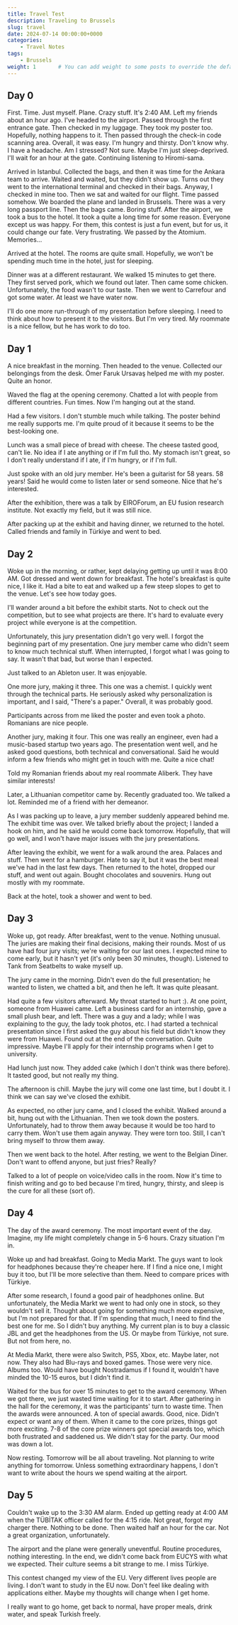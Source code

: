 ```yaml
---
title: Travel Test
description: Traveling to Brussels
slug: travel
date: 2024-07-14 00:00:00+0000
categories:
    - Travel Notes
tags:
    - Brussels
weight: 1       # You can add weight to some posts to override the default sorting (date descending)
---
```


## Day 0

First. Time. Just myself. Plane. Crazy stuff. It's 2:40 AM. Left my friends about an hour ago. I've headed to the airport. Passed through the first entrance gate. Then checked in my luggage. They took my poster too. Hopefully, nothing happens to it. Then passed through the check-in code scanning area. Overall, it was easy. I'm hungry and thirsty. Don't know why. I have a headache. Am I stressed? Not sure. Maybe I'm just sleep-deprived. I'll wait for an hour at the gate. Continuing listening to Hiromi-sama.

Arrived in Istanbul. Collected the bags, and then it was time for the Ankara team to arrive. Waited and waited, but they didn't show up. Turns out they went to the international terminal and checked in their bags. Anyway, I checked in mine too. Then we sat and waited for our flight. Time passed somehow. We boarded the plane and landed in Brussels. There was a very long passport line. Then the bags came. Boring stuff. After the airport, we took a bus to the hotel. It took a quite a long time for some reason. Everyone except us was happy. For them, this contest is just a fun event, but for us, it could change our fate. Very frustrating. We passed by the Atomium. Memories...

Arrived at the hotel. The rooms are quite small. Hopefully, we won't be spending much time in the hotel, just for sleeping.

Dinner was at a different restaurant. We walked 15 minutes to get there. They first served pork, which we found out later. Then came some chicken. Unfortunately, the food wasn't to our taste. Then we went to Carrefour and got some water. At least we have water now.

I'll do one more run-through of my presentation before sleeping. I need to think about how to present it to the visitors. But I'm very tired. My roommate is a nice fellow, but he has work to do too.

## Day 1

A nice breakfast in the morning. Then headed to the venue. Collected our belongings from the desk. Ömer Faruk Ursavaş helped me with my poster. Quite an honor.

Waved the flag at the opening ceremony. Chatted a lot with people from different countries. Fun times. Now I'm hanging out at the stand.

Had a few visitors. I don't stumble much while talking. The poster behind me really supports me. I'm quite proud of it because it seems to be the best-looking one.

Lunch was a small piece of bread with cheese. The cheese tasted good, can't lie. No idea if I ate anything or if I'm full tho. My stomach isn't great, so I don't really understand if I ate, if I'm hungry, or if I'm full.

Just spoke with an old jury member. He's been a guitarist for 58 years. 58 years! Said he would come to listen later or send someone. Nice that he's interested.

After the exhibition, there was a talk by EIROForum, an EU fusion research institute. Not exactly my field, but it was still nice.

After packing up at the exhibit and having dinner, we returned to the hotel. Called friends and family in Türkiye and went to bed.

## Day 2

Woke up in the morning, or rather, kept delaying getting up until it was 8:00 AM. Got dressed and went down for breakfast. The hotel's breakfast is quite nice, I like it. Had a bite to eat and walked up a few steep slopes to get to the venue. Let's see how today goes.

I'll wander around a bit before the exhibit starts. Not to check out the competition, but to see what projects are there. It's hard to evaluate every project while everyone is at the competition.

Unfortunately, this jury presentation didn't go very well. I forgot the beginning part of my presentation. One jury member came who didn't seem to know much technical stuff. When interrupted, I forgot what I was going to say. It wasn't that bad, but worse than I expected.

Just talked to an Ableton user. It was enjoyable.

One more jury, making it three. This one was a chemist. I quickly went through the technical parts. He seriously asked why personalization is important, and I said, "There's a paper." Overall, it was probably good.

Participants across from me liked the poster and even took a photo. Romanians are nice people.

Another jury, making it four. This one was really an engineer, even had a music-based startup two years ago. The presentation went well, and he asked good questions, both technical and conversational. Said he would inform a few friends who might get in touch with me. Quite a nice chat!

Told my Romanian friends about my real roommate Aliberk. They have similar interests!

Later, a Lithuanian competitor came by. Recently graduated too. We talked a lot. Reminded me of a friend with her demeanor.

As I was packing up to leave, a jury member suddenly appeared behind me. The exhibit time was over. We talked briefly about the project; I landed a hook on him, and he said he would come back tomorrow. Hopefully, that will go well, and I won't have major issues with the jury presentations.

After leaving the exhibit, we went for a walk around the area. Palaces and stuff. Then went for a hamburger. Hate to say it, but it was the best meal we've had in the last few days. Then returned to the hotel, dropped our stuff, and went out again. Bought chocolates and souvenirs. Hung out mostly with my roommate.

Back at the hotel, took a shower and went to bed.

## Day 3

Woke up, got ready. After breakfast, went to the venue. Nothing unusual. The juries are making their final decisions, making their rounds. Most of us have had four jury visits; we're waiting for our last ones. I expected mine to come early, but it hasn't yet (it's only been 30 minutes, though). Listened to Tank from Seatbelts to wake myself up.

The jury came in the morning. Didn't even do the full presentation; he wanted to listen, we chatted a bit, and then he left. It was quite pleasant.

Had quite a few visitors afterward. My throat started to hurt :). At one point, someone from Huawei came. Left a business card for an internship, gave a small plush bear, and left. There was a guy and a lady; while I was explaining to the guy, the lady took photos, etc. I had started a technical presentation since I first asked the guy about his field but didn't know they were from Huawei. Found out at the end of the conversation. Quite impressive. Maybe I'll apply for their internship programs when I get to university.

Had lunch just now. They added cake (which I don't think was there before). It tasted good, but not really my thing.

The afternoon is chill. Maybe the jury will come one last time, but I doubt it. I think we can say we've closed the exhibit.

As expected, no other jury came, and I closed the exhibit. Walked around a bit, hung out with the Lithuanian. Then we took down the posters. Unfortunately, had to throw them away because it would be too hard to carry them. Won't use them again anyway. They were torn too. Still, I can't bring myself to throw them away.

Then we went back to the hotel. After resting, we went to the Belgian Diner. Don't want to offend anyone, but just fries? Really?

Talked to a lot of people on voice/video calls in the room. Now it's time to finish writing and go to bed because I'm tired, hungry, thirsty, and sleep is the cure for all these (sort of).

## Day 4

The day of the award ceremony. The most important event of the day. Imagine, my life might completely change in 5-6 hours. Crazy situation I'm in.

Woke up and had breakfast. Going to Media Markt. The guys want to look for headphones because they're cheaper here. If I find a nice one, I might buy it too, but I'll be more selective than them. Need to compare prices with Türkiye.

After some research, I found a good pair of headphones online. But unfortunately, the Media Markt we went to had only one in stock, so they wouldn't sell it. Thought about going for something much more expensive, but I'm not prepared for that. If I'm spending that much, I need to find the best one for me. So I didn't buy anything. My current plan is to buy a classic JBL and get the headphones from the US. Or maybe from Türkiye, not sure. But not from here, no.

At Media Markt, there were also Switch, PS5, Xbox, etc. Maybe later, not now. They also had Blu-rays and boxed games. Those were very nice. Albums too. Would have bought Nostradamus if I found it, wouldn't have minded the 10-15 euros, but I didn't find it.

Waited for the bus for over 15 minutes to get to the award ceremony. When we got there, we just wasted time waiting for it to start. After gathering in the hall for the ceremony, it was the participants' turn to waste time. Then the awards were announced. A ton of special awards. Good, nice. Didn't expect or want any of them. When it came to the core prizes, things got more exciting. 7-8 of the core prize winners got special awards too, which both frustrated and saddened us. We didn't stay for the party. Our mood was down a lot.

Now resting. Tomorrow will be all about traveling. Not planning to write anything for tomorrow. Unless something extraordinary happens, I don't want to write about the hours we spend waiting at the airport.

## Day 5

Couldn't wake up to the 3:30 AM alarm. Ended up getting ready at 4:00 AM when the TÜBİTAK officer called for the 4:15 ride. Not great, forgot my charger there. Nothing to be done. Then waited half an hour for the car. Not a great organization, unfortunately.

The airport and the plane were generally uneventful. Routine procedures, nothing interesting. In the end, we didn't come back from EUCYS with what we expected. Their culture seems a bit strange to me. I miss Türkiye.

This contest changed my view of the EU. Very different lives people are living. I don't want to study in the EU now. Don't feel like dealing with applications either. Maybe my thoughts will change when I get home.

I really want to go home, get back to normal, have proper meals, drink water, and speak Turkish freely.
